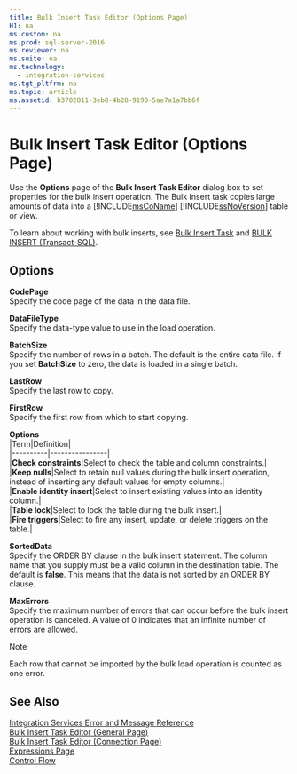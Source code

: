```yaml
---
title: Bulk Insert Task Editor (Options Page)
H1: na
ms.custom: na
ms.prod: sql-server-2016
ms.reviewer: na
ms.suite: na
ms.technology: 
  - integration-services
ms.tgt_pltfrm: na
ms.topic: article
ms.assetid: b3702811-3eb8-4b28-9190-5ae7a1a7bb6f
---
```

# Bulk Insert Task Editor (Options Page)
  Use the **Options** page of the **Bulk Insert Task Editor** dialog box to set properties for the bulk insert operation. The Bulk Insert task copies large amounts of data into a [!INCLUDE[msCoName](../../Topics/TopicNameContainA/includes/msCoName_md.md)] [!INCLUDE[ssNoVersion](../../Topics/TopicNameContainA/includes/ssNoVersion_md.md)] table or view.  
  
 To learn about working with bulk inserts, see [Bulk Insert Task](../../Topics/TopicNameNotContainA/Bulk-Insert-Task.md) and [BULK INSERT &#40;Transact-SQL&#41;](../Topic/BULK%20INSERT%20\(Transact-SQL\).md).  
  
## Options  
 **CodePage**  
 Specify the code page of the data in the data file.  
  
 **DataFileType**  
 Specify the data-type value to use in the load operation.  
  
 **BatchSize**  
 Specify the number of rows in a batch. The default is the entire data file. If you set **BatchSize** to zero, the data is loaded in a single batch.  
  
 **LastRow**  
 Specify the last row to copy.  
  
 **FirstRow**  
 Specify the first row from which to start copying.  
  
 **Options**  
 |Term|Definition|  
|----------|----------------|  
|**Check constraints**|Select to check the table and column constraints.|  
|**Keep nulls**|Select to retain null values during the bulk insert operation, instead of inserting any default values for empty columns.|  
|**Enable identity insert**|Select to insert existing values into an identity column.|  
|**Table lock**|Select to lock the table during the bulk insert.|  
|**Fire triggers**|Select to fire any insert, update, or delete triggers on the table.|  
  
 **SortedData**  
 Specify the ORDER BY clause in the bulk insert statement. The column name that you supply must be a valid column in the destination table. The default is **false**. This means that the data is not sorted by an ORDER BY clause.  
  
 **MaxErrors**  
 Specify the maximum number of errors that can occur before the bulk insert operation is canceled. A value of 0 indicates that an infinite number of errors are allowed.  
  
> [!NOTE]  
>  Each row that cannot be imported by the bulk load operation is counted as one error.  
  
## See Also  
 [Integration Services Error and Message Reference](../../Topics/TopicNameNotContainA/Integration-Services-Error-and-Message-Reference.md)   
 [Bulk Insert Task Editor &#40;General Page&#41;](../../Topics/TopicNameNotContainA/Bulk-Insert-Task-Editor--General-Page-.md)   
 [Bulk Insert Task Editor &#40;Connection Page&#41;](../../Topics/TopicNameNotContainA/Bulk-Insert-Task-Editor--Connection-Page-.md)   
 [Expressions Page](../../Topics/TopicNameNotContainA/Expressions-Page.md)   
 [Control Flow](../../Topics/TopicNameNotContainA/Control-Flow.md)  
  
  